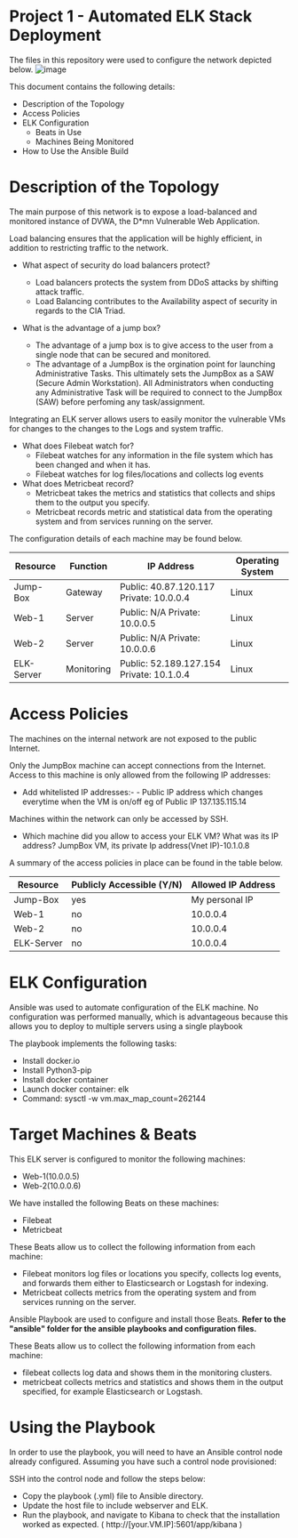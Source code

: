 # Project 1 - Automated ELK Stack Deployment

The files in this repository were used to configure the network depicted below.
![image](https://user-images.githubusercontent.com/93953425/156904177-a58648b2-7e9f-4733-a230-4be697468ad1.png)


This document contains the following details:
- Description of the Topology
- Access Policies
- ELK Configuration
  - Beats in Use
  - Machines Being Monitored
- How to Use the Ansible Build


# Description of the Topology

The main purpose of this network is to expose a load-balanced and monitored instance of DVWA, the D*mn Vulnerable Web Application.

Load balancing ensures that the application will be highly efficient, in addition to restricting traffic to the network.

- What aspect of security do load balancers protect?
   	- Load balancers protects the system from DDoS attacks by shifting attack traffic.
  	- Load Balancing contributes to the Availability aspect of security in regards to the CIA Triad.
 
- What is the advantage of a jump box?
   	- The advantage of a jump box is to give access to the user from a single node that can be secured and monitored.
   	- The advantage of a JumpBox is the orgination point for launching Administrative Tasks. This ultimately sets the JumpBox as a SAW (Secure Admin Workstation). All Administrators when conducting any Administrative Task will be required to connect to the JumpBox (SAW) before perfoming any task/assignment.

Integrating an ELK server allows users to easily monitor the vulnerable VMs for changes to the changes to the Logs and system traffic.

- What does Filebeat watch for?
   	- Filebeat watches for any information in the file system which has been changed and when it has.  
   	- Filebeat watches for log files/locations and collects log events
- What does Metricbeat record?
  	- Metricbeat takes the metrics and statistics that collects and ships them to the output you specify.
   	- Metricbeat records metric and statistical data from the operating system and from services running on the server.

The configuration details of each machine may be found below.

Resource|Function|IP Address| Operating System|
--------|--------|----------|-----------------|
Jump-Box| Gateway| Public: 40.87.120.117 Private: 10.0.0.4|Linux|
Web-1| Server| Public: N/A Private: 10.0.0.5|Linux|
Web-2| Server| Public: N/A Private: 10.0.0.6|Linux|
ELK-Server| Monitoring| Public: 52.189.127.154 Private: 10.1.0.4|Linux|

           
# Access Policies

The machines on the internal network are not exposed to the public Internet. 

Only the JumpBox machine can accept connections from the Internet. Access to this machine is only allowed from the following IP addresses:
- Add whitelisted IP addresses:-
    	- Public IP address which changes everytime when the VM is on/off eg of Public IP 137.135.115.14

Machines within the network can only be accessed by SSH.

- Which machine did you allow to access your ELK VM? What was its IP address? JumpBox VM, its private Ip address(Vnet IP)-10.1.0.8

A summary of the access policies in place can be found in the table below.

Resource|Publicly Accessible (Y/N)|Allowed IP Address|
------|------|-------|
Jump-Box|	yes	|My personal IP|
Web-1	|no	|10.0.0.4|
Web-2	|no	|10.0.0.4|
ELK-Server|	no	|10.0.0.4| 


# ELK Configuration

Ansible was used to automate configuration of the ELK machine. No configuration was performed manually, which is advantageous because this allows you to deploy to multiple servers using a single playbook

The playbook implements the following tasks:
- Install docker.io
- Install Python3-pip
- Install docker container
- Launch docker container: elk
- Command: sysctl -w vm.max_map_count=262144


# Target Machines & Beats

This ELK server is configured to monitor the following machines:
- Web-1(10.0.0.5)
- Web-2(10.0.0.6)

We have installed the following Beats on these machines:

- Filebeat
- Metricbeat

These Beats allow us to collect the following information from each machine:

- Filebeat monitors log files or locations you specify, collects log events, and forwards them either to Elasticsearch or Logstash for indexing.
- Metricbeat collects metrics from the operating system and from services running on the server.

Ansible Playbook are used to configure and install those Beats. **Refer to the "ansible" folder for the ansible playbooks and configuration files.**

These Beats allow us to collect the following information from each machine:
- filebeat collects log data and shows them in the monitoring clusters. 
- metricbeat collects metrics and statistics and shows them in the output specified, for example Elasticsearch or Logstash. 

# Using the Playbook
In order to use the playbook, you will need to have an Ansible control node already configured. Assuming you have such a control node provisioned: 

SSH into the control node and follow the steps below:
- Copy the playbook (.yml) file to Ansible directory.
- Update the host file to include webserver and ELK. 
- Run the playbook, and navigate to Kibana to check that the installation worked as expected. 
   ( http://[your.VM.IP]:5601/app/kibana )





